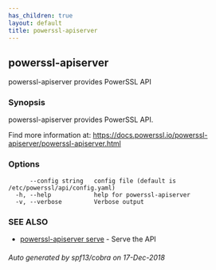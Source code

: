 ```yaml
---
has_children: true
layout: default
title: powerssl-apiserver
---
```

## powerssl-apiserver

powerssl-apiserver provides PowerSSL API

### Synopsis

powerssl-apiserver provides PowerSSL API.

Find more information at: https://docs.powerssl.io/powerssl-apiserver/powerssl-apiserver.html

### Options

```
      --config string   config file (default is /etc/powerssl/api/config.yaml)
  -h, --help            help for powerssl-apiserver
  -v, --verbose         Verbose output
```

### SEE ALSO

* [powerssl-apiserver serve](powerssl-apiserver_serve.md)	 - Serve the API

###### Auto generated by spf13/cobra on 17-Dec-2018
